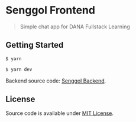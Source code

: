 # Senggol Frontend

> Simple chat app for DANA Fullstack Learning

## Getting Started

```sh
$ yarn

$ yarn dev
```

Backend source code: [Senggol Backend](https://github.com/sinta-at/senggol/tree/controller/julienschmidt-httprouter).

## License

Source code is available under [MIT License](./license.md).
